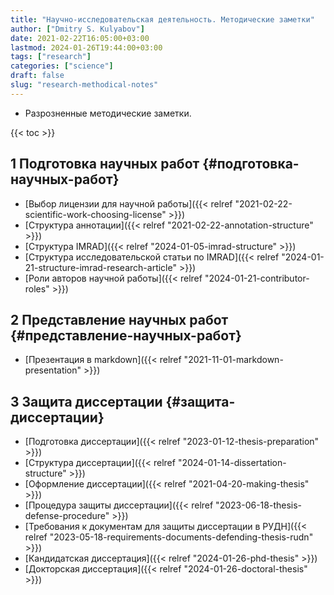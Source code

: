 ```yaml
---
title: "Научно-исследовательская деятельность. Методические заметки"
author: ["Dmitry S. Kulyabov"]
date: 2021-02-22T16:05:00+03:00
lastmod: 2024-01-26T19:44:00+03:00
tags: ["research"]
categories: ["science"]
draft: false
slug: "research-methodical-notes"
---
```


-   Разрозненные методические заметки.

<!--more-->

{{< toc >}}


## <span class="section-num">1</span> Подготовка научных работ {#подготовка-научных-работ}

-   [Выбор лицензии для научной работы]({{< relref "2021-02-22-scientific-work-choosing-license" >}})
-   [Структура аннотации]({{< relref "2021-02-22-annotation-structure" >}})
-   [Структура IMRAD]({{< relref "2024-01-05-imrad-structure" >}})
-   [Структура исследовательской статьи по IMRAD]({{< relref "2024-01-21-structure-imrad-research-article" >}})
-   [Роли авторов научной работы]({{< relref "2024-01-21-contributor-roles" >}})


## <span class="section-num">2</span> Представление научных работ {#представление-научных-работ}

-   [Презентация в markdown]({{< relref "2021-11-01-markdown-presentation" >}})


## <span class="section-num">3</span> Защита диссертации {#защита-диссертации}

-   [Подготовка диссертации]({{< relref "2023-01-12-thesis-preparation" >}})
-   [Структура диссертации]({{< relref "2024-01-14-dissertation-structure" >}})
-   [Оформление диссертации]({{< relref "2021-04-20-making-thesis" >}})
-   [Процедура защиты диссертации]({{< relref "2023-06-18-thesis-defense-procedure" >}})
-   [Требования к документам для защиты диссертации в РУДН]({{< relref "2023-05-18-requirements-documents-defending-thesis-rudn" >}})
-   [Кандидатская диссертация]({{< relref "2024-01-26-phd-thesis" >}})
-   [Докторская диссертация]({{< relref "2024-01-26-doctoral-thesis" >}})
